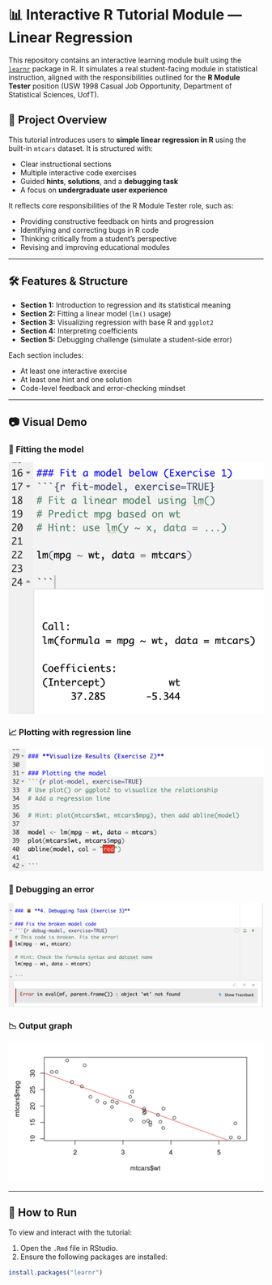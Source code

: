 # 📊 Interactive R Tutorial Module — Linear Regression

This repository contains an interactive learning module built using the [`learnr`](https://rstudio.github.io/learnr/) package in R. It simulates a real student-facing module in statistical instruction, aligned with the responsibilities outlined for the **R Module Tester** position (USW 1998 Casual Job Opportunity, Department of Statistical Sciences, UofT).

## 🎯 Project Overview

This tutorial introduces users to **simple linear regression in R** using the built-in `mtcars` dataset. It is structured with:
- Clear instructional sections
- Multiple interactive code exercises
- Guided **hints**, **solutions**, and a **debugging task**
- A focus on **undergraduate user experience**

It reflects core responsibilities of the R Module Tester role, such as:
- Providing constructive feedback on hints and progression
- Identifying and correcting bugs in R code
- Thinking critically from a student’s perspective
- Revising and improving educational modules

---

## 🛠 Features & Structure

- **Section 1:** Introduction to regression and its statistical meaning
- **Section 2:** Fitting a linear model (`lm()` usage)  
- **Section 3:** Visualizing regression with base R and `ggplot2`  
- **Section 4:** Interpreting coefficients  
- **Section 5:** Debugging challenge (simulate a student-side error)

Each section includes:
- At least one interactive exercise
- At least one hint and one solution
- Code-level feedback and error-checking mindset

---

## 📷 Visual Demo

### 🧪 Fitting the model  
![Exercise 1](./Excercise1.png)

### 📈 Plotting with regression line  
![Exercise 2](./Excercise2.png)

### 🐞 Debugging an error  
![Exercise 3](./Excercise3.png)

### 📉 Output graph  
![Regression Graph](./Visualization.png)

---

## 🚀 How to Run

To view and interact with the tutorial:

1. Open the `.Rmd` file in RStudio.
2. Ensure the following packages are installed:
```r
install.packages("learnr")
